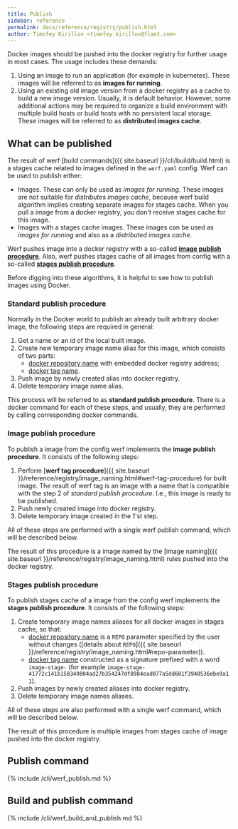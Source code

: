 ```yaml
---
title: Publish
sidebar: reference
permalink: docs/reference/registry/publish.html
author: Timofey Kirillov <timofey.kirillov@flant.com>
---
```


Docker images should be pushed into the docker registry for further usage in most cases. The usage includes these demands:

1. Using an image to run an application (for example in kubernetes). These images will be referred to as **images for running**.
2. Using an existing old image version from a docker registry as a cache to build a new image version. Usually, it is default behavior. However, some additional actions may be required to organize a build environment with multiple build hosts or build hosts with no persistent local storage. These images will be referred to as **distributed images cache**.

## What can be published

The result of werf [build commands]({{ site.baseurl }}/cli/build/build.html) is a stages cache related to images defined in the `werf.yaml` config. Werf can be used to publish either:

* Images. These can only be used as _images for running_. These images are not suitable for _distributes images cache_, because werf build algorithm implies creating separate images for stages cache. When you pull a image from a docker registry, you don't receive stages cache for this image.
* Images with a stages cache images. These images can be used as _images for running_ and also as a _distributed images cache_.

Werf pushes image into a docker registry with a so-called [**image publish procedure**](#image-publish-procedure). Also, werf pushes stages cache of all images from config with a so-called [**stages publish procedure**](#stages-publish-procedure).

Before digging into these algorithms, it is helpful to see how to publish images using Docker.

### Standard publish procedure

Normally in the Docker world to publish an already built arbitrary docker image, the following steps are required in general:

 1. Get a name or an id of the local built image.
 2. Create new temporary image name alias for this image, which consists of two parts:
     - [docker repository name](https://docs.docker.com/glossary/?term=repository) with embedded docker registry address;
     - [docker tag name](https://docs.docker.com/glossary/?term=tag).
 3. Push image by newly created alias into docker registry.
 4. Delete temporary image name alias.

This process will be referred to as **standard publish procedure**. There is a docker command for each of these steps, and usually, they are performed by calling corresponding docker commands.

### Image publish procedure

To publish a image from the config werf implements the **image publish procedure**. It consists of the following steps:

1. Perform [**werf tag procedure**]({{ site.baseurl }}/reference/registry/image_naming.html#werf-tag-procedure) for built image. The result of werf tag is an image with a name that is compatible with the step 2 of _standard publish procedure_. I.e., this image is ready to be published.
2. Push newly created image into docker registry.
3. Delete temporary image created in the 1'st step.

All of these steps are performed with a single werf publish command, which will be described below.

The result of this procedure is a image named by the [image naming]({{ site.baseurl }}/reference/registry/image_naming.html) rules pushed into the docker registry.

### Stages publish procedure

To publish stages cache of a image from the config werf implements the **stages publish procedure**. It consists of the following steps:

 1. Create temporary image names aliases for all docker images in stages cache, so that:
     - [docker repository name](https://docs.docker.com/glossary/?term=repository) is a `REPO` parameter specified by the user without changes ([details about `REPO`]({{ site.baseurl }}/reference/registry/image_naming.html#repo-parameter)).
     - [docker tag name](https://docs.docker.com/glossary/?term=tag) constructed as a signature prefixed with a word `image-stage-` (for example `image-stage-41772c141b158349804ad27b354247df8984ead077a5dd601f3940536ebe9a11`).
 2. Push images by newly created aliases into docker registry.
 3. Delete temporary image names aliases.

All of these steps are also performed with a single werf command, which will be described below.

The result of this procedure is multiple images from stages cache of image pushed into the docker registry.

## Publish command

{% include /cli/werf_publish.md %}

## Build and publish command

{% include /cli/werf_build_and_publish.md %}
